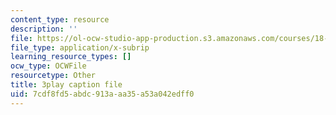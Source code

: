 ```yaml
---
content_type: resource
description: ''
file: https://ol-ocw-studio-app-production.s3.amazonaws.com/courses/18-03sc-differential-equations-fall-2011/7cdf8fd5abdc913aaa35a53a042edff0_UCpMao94iFg.srt
file_type: application/x-subrip
learning_resource_types: []
ocw_type: OCWFile
resourcetype: Other
title: 3play caption file
uid: 7cdf8fd5-abdc-913a-aa35-a53a042edff0
---
```

